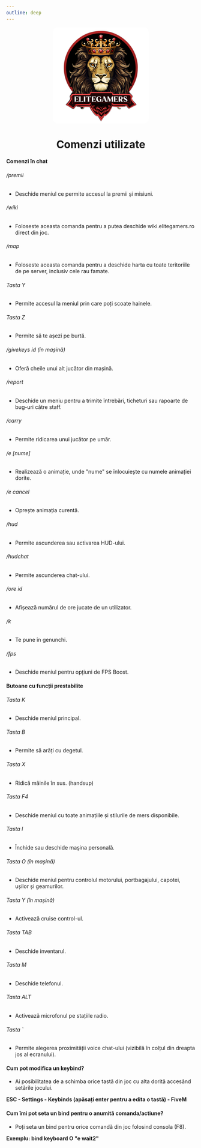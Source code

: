 ```yaml
---
outline: deep
---
```

<img src="../public/elitegamers.png" alt="pozaRegulament" width="256" height="256" style="display: block; margin: 0px auto; border-radius: 1%; border-radius: 5%;">

# <span class="title-font"><center>Comenzi utilizate</center></span>

#### <span class="header-font">Comenzi în chat</span>

###### /premii

- Deschide meniul ce permite accesul la premii și misiuni.

###### /wiki
- Foloseste aceasta comanda pentru a putea deschide wiki.elitegamers.ro direct din joc.

###### /map
- Foloseste aceasta comanda pentru a deschide harta cu toate teritoriile de pe server, inclusiv cele rau famate.

###### Tasta Y

- Permite accesul la meniul prin care poți scoate hainele.

###### Tasta Z

- Permite să te așezi pe burtă.

###### /givekeys id (în mașină)

- Oferă cheile unui alt jucător din mașină.

###### /report

- Deschide un meniu pentru a trimite întrebări, ticheturi sau rapoarte de bug-uri către staff.

###### /carry

- Permite ridicarea unui jucător pe umăr.

###### /e [nume]

- Realizează o animație, unde "nume" se înlocuiește cu numele animației dorite.

###### /e cancel

- Oprește animația curentă.

###### /hud

- Permite ascunderea sau activarea HUD-ului.

###### /hudchat

- Permite ascunderea chat-ului.

###### /ore id

- Afișează numărul de ore jucate de un utilizator.

###### /k

- Te pune în genunchi.

###### /fps

- Deschide meniul pentru opțiuni de FPS Boost.


#### Butoane cu funcții prestabilite

###### Tasta K
- Deschide meniul principal.

###### Tasta B
- Permite să arăți cu degetul.

###### Tasta X
- Ridică mâinile în sus. (handsup)

###### Tasta F4
- Deschide meniul cu toate animațiile și stilurile de mers disponibile.

###### Tasta l
- Închide sau deschide mașina personală.

###### Tasta O (în mașină)
- Deschide meniul pentru controlul motorului, portbagajului, capotei, ușilor și geamurilor.

###### Tasta Y (în mașină)
- Activează cruise control-ul.

###### Tasta TAB
- Deschide inventarul.

###### Tasta M
- Deschide telefonul.

###### Tasta ALT
- Activează microfonul pe stațiile radio.

###### Tasta `
- Permite alegerea proximității voice chat-ului (vizibilă în colțul din dreapta jos al ecranului).

#### <span class="header-font">Cum pot modifica un keybind?</span>

- Ai posibilitatea de a schimba orice tastă din joc cu alta dorită accesând setările jocului.

**ESC - Settings - Keybinds (apăsați enter pentru a edita o tastă) - FiveM**

#### <span class="header-font">Cum îmi pot seta un bind pentru o anumită comanda/actiune?</span>

- Poți seta un bind pentru orice comandă din joc folosind consola (F8).

**Exemplu: bind keyboard O "e wait2"**
